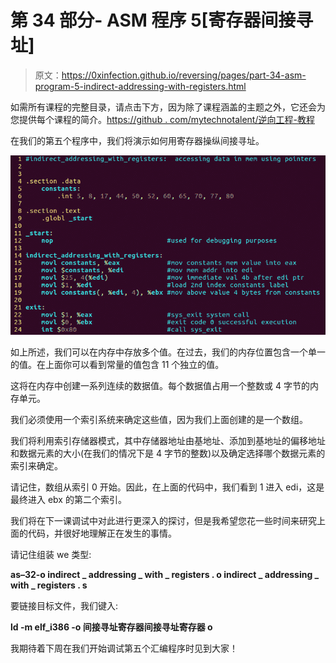 # 第 34 部分- ASM 程序 5[寄存器间接寻址]

> 原文：<https://0xinfection.github.io/reversing/pages/part-34-asm-program-5-indirect-addressing-with-registers.html>

如需所有课程的完整目录，请点击下方，因为除了课程涵盖的主题之外，它还会为您提供每个课程的简介。[https://github . com/mytechnotalent/逆向工程-教程](https://github.com/mytechnotalent/Reverse-Engineering-Tutorial)

在我们的第五个程序中，我们将演示如何用寄存器操纵间接寻址。

![](img/1e93ef6f5d0b8e51d64cf067a0cde090.png)

如上所述，我们可以在内存中存放多个值。在过去，我们的内存位置包含一个单一的值。在上面你可以看到常量的值包含 11 个独立的值。

这将在内存中创建一系列连续的数据值。每个数据值占用一个整数或 4 字节的内存单元。

我们必须使用一个索引系统来确定这些值，因为我们上面创建的是一个数组。

我们将利用索引存储器模式，其中存储器地址由基地址、添加到基地址的偏移地址和数据元素的大小(在我们的情况下是 4 字节的整数)以及确定选择哪个数据元素的索引来确定。

请记住，数组从索引 0 开始。因此，在上面的代码中，我们看到 1 进入 edi，这是最终进入 ebx 的第二个索引。

我们将在下一课调试中对此进行更深入的探讨，但是我希望您花一些时间来研究上面的代码，并很好地理解正在发生的事情。

请记住组装 we 类型:

**as–32-o indirect _ addressing _ with _ registers . o indirect _ addressing _ with _ registers . s**

要链接目标文件，我们键入:

**ld -m elf_i386 -o 间接寻址寄存器间接寻址寄存器 o**

我期待着下周在我们开始调试第五个汇编程序时见到大家！